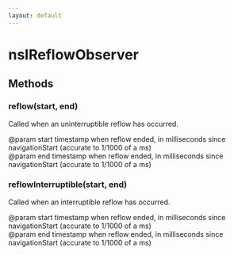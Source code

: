 ```yaml
---
layout: default
---
```


# nsIReflowObserver #

## Methods ##

### reflow(start, end) ###
  
Called when an uninterruptible reflow has occurred.  
  
@param start timestamp when reflow ended, in milliseconds since  
             navigationStart (accurate to 1/1000 of a ms)  
@param end   timestamp when reflow ended, in milliseconds since  
             navigationStart (accurate to 1/1000 of a ms)  
  

### reflowInterruptible(start, end) ###
  
Called when an interruptible reflow has occurred.  
  
@param start timestamp when reflow ended, in milliseconds since  
             navigationStart (accurate to 1/1000 of a ms)  
@param end   timestamp when reflow ended, in milliseconds since  
             navigationStart (accurate to 1/1000 of a ms)  
  
